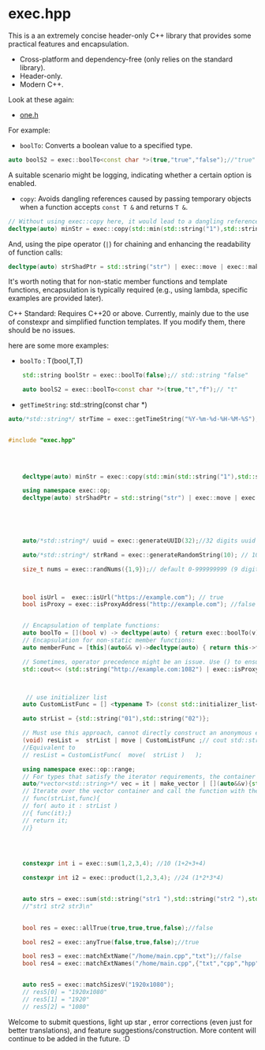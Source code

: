 # exec.hpp

This is a an extremely concise header-only C++ library that provides some practical features and encapsulation.

- Cross-platform and dependency-free (only relies on the standard library).
- Header-only.
- Modern C++.

Look at these again:

- [one.h](https://github.com/moehoshio/one.h)

For example:

- `boolTo`: Converts a boolean value to a specified type.

```cpp
auto boolS2 = exec::boolTo<const char *>(true,"true","false");//"true"
```

A suitable scenario might be logging, indicating whether a certain option is enabled.

- `copy`: Avoids dangling references caused by passing temporary objects when a function accepts `const T &` and returns `T &`.

```cpp
// Without using exec::copy here, it would lead to a dangling reference.
decltype(auto) minStr = exec::copy(std::min(std::string("1"),std::string("02"))); // std::string "1"
```

And, using the pipe operator (`|`) for chaining and enhancing the readability of function calls:

```cpp
decltype(auto) strShadPtr = std::string("str") | exec::move | exec::make_shared; //std::shared_ptr<std::string>
```

It's worth noting that for non-static member functions and template functions, encapsulation is typically required (e.g., using lambda, specific examples are provided later).

C++ Standard:
Requires C++20 or above.
Currently, mainly due to the use of constexpr and simplified function templates. If you modify them, there should be no issues.

here are some more examples:

- `boolTo` : T(bool,T,T)

```cpp
    std::string boolStr = exec::boolTo(false);// std::string "false"

    auto boolS2 = exec::boolTo<const char *>(true,"t","f");// "t"
```

- `getTimeString`: std::string(const char *)

```cpp
auto/*std::string*/ strTime = exec::getTimeString("%Y-%m-%d-%H-%M-%S");//2024-01-01-00-01-01 or custom format 
```

```cpp

#include "exec.hpp"
  

    
  
    decltype(auto) minStr = exec::copy(std::min(std::string("1"),std::string("02")) );// string "1"

    using namespace exec::op;
    decltype(auto) strShadPtr = std::string("str") | exec::move | exec::make_shared; //std::shared_ptr<std::string>



    
  
    auto/*std::string*/ uuid = exec::generateUUID(32);//32 digits uuid

    auto/*std::string*/ strRand = exec::generateRandomString(10); // 10 digits a-Z and 0-9  or custom format

    size_t nums = exec::randNums({1,9});// default 0-999999999 (9 digits)



    bool isUrl =  exec::isUrl("https://example.com"); // true
    bool isProxy = exec::isProxyAddress("http://example.com"); //false


    // Encapsulation of template functions:
    auto boolTo = [](bool v) -> decltype(auto) { return exec::boolTo(v); };
    // Encapsulation for non-static member functions:
    auto memberFunc = [this](auto&& v)->decltype(auto) { return this->func(v);};

    // Sometimes, operator precedence might be an issue. Use () to ensure the order of operations:
    std::cout<< (std::string("http://example.com:1082") | exec::isProxyAddress | boolTo) ; // cout std::string "true"



     // use initializer list
    auto CustomListFunc = [] <typename T> (const std::initializer_list<T>& v){ std::vector vec{v}; for(const auto & it : vec) std::cout<<it;  return v;};

    auto strList = {std::string("01"),std::string("02")};

    // Must use this approach, cannot directly construct an anonymous entity
    (void) resList =  strList | move | CustomListFunc ;// cout std::string "0102"
    //Equivalent to
    // resList = CustomListFunc(  move(  strList )   );

    using namespace exec::op::range;
    // For types that satisfy the iterator requirements, the container traversal version will be selected.
    auto/*vector<std::string>*/ vec = it | make_vector | [](auto&&v){std::cout<<v;} ;      
    // Iterate over the vector container and call the function with the values. Similar to : 
    // func(strList,func){
    // for( auto it : strList )
    //{ func(it);}
    // return it;
    //}
  

  

    constexpr int i = exec::sum(1,2,3,4); //10 (1+2+3+4)

    constexpr int i2 = exec::product(1,2,3,4); //24 (1*2*3*4)


    auto strs = exec::sum(std::string("str1 "),std::string("str2 "),std::string("str3\n"));
    //"str1 str2 str3\n"

    
    bool res = exec::allTrue(true,true,true,false);//false

    bool res2 = exec::anyTrue(false,true,false);//true

    bool res3 = exec::matchExtName("/home/main.cpp","txt");//false
    bool res4 = exec::matchExtNames("/home/main.cpp",{"txt","cpp","hpp"});//true


    auto res5 = exec::matchSizesV("1920x1080");
    // res5[0] = "1920x1080"
    // res5[1] = "1920"
    // res5[2] = "1080"

```

Welcome to  submit questions, light up star , error corrections (even just for better translations), and feature suggestions/construction.
More content will continue to be added in the future. :D
